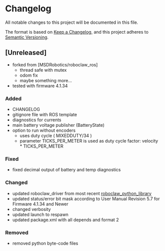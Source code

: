 # Changelog
All notable changes to this project will be documented in this file.

The format is based on [Keep a Changelog](https://keepachangelog.com/en/1.0.0/),
and this project adheres to [Semantic Versioning](https://semver.org/spec/v2.0.0.html).

## [Unreleased]
- forked from [MSDRobotics/roboclaw_ros]
    - thread safe with mutex
    - odom fix
    - maybe something more...
- tested with firmware 4.1.34

### Added
- CHANGELOG
- gitignore file with ROS template
- diagnostics for currents
- main battery voltage publisher (BatteryState)
- option to run without encoders
    - uses duty cycle ( MIXEDDUTY/34 )
    - parameter TICKS_PER_METER is used as duty cycle factor: velocity * TICKS_PER_METER 

### Fixed 
- fixed decimal output of battery and temp diagnostics

### Changed
- updated roboclaw_driver from most recent [roboclaw_python_library](https://github.com/basicmicro/roboclaw_python_library)
- updated status/error bit mask according to User Manual Revision 5.7 for Firmware 4.1.34 and Newer
- changed verbosity
- updated launch to respawn
- updated package.xml with all depends and format 2

### Removed
- removed python byte-code files
